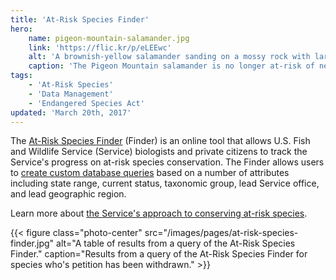 ```yaml
---
title: 'At-Risk Species Finder'
hero:
    name: pigeon-mountain-salamander.jpg
    link: 'https://flic.kr/p/eLEEwc'
    alt: 'A brownish-yellow salamander sanding on a mossy rock with large round eyes.'
    caption: 'The Pigeon Mountain salamander is no longer at-risk of needing federal protection. Photo by John P. Clare, CC BY-NC-ND 2.0.'
tags:
    - 'At-Risk Species'
    - 'Data Management'
    - 'Endangered Species Act'
updated: 'March 20th, 2017'
---
```


The [At-Risk Species Finder](/finder) (Finder) is an online tool that allows U.S. Fish and Wildlife Service (Service) biologists and private citizens to track the Service's progress on at-risk species conservation.  The Finder allows users to [create custom database queries](/finder/#/query/custom) based on a number of attributes including state range, current status, taxonomic group, lead Service office, and lead geographic region.

Learn more about [the Service's approach to conserving at-risk species](/endangered-species-act/at-risk-species).

{{< figure class="photo-center" src="/images/pages/at-risk-species-finder.jpg" alt="A table of results from a query of the At-Risk Species Finder." caption="Results from a query of the At-Risk Species Finder for species who's petition has been withdrawn." >}}

